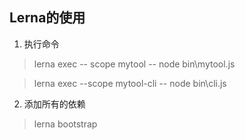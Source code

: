 ## Lerna的使用

1. 执行命令

> lerna exec -- scope mytool -- node bin\mytool.js

> lerna exec --scope mytool-cli -- node bin\cli.js

2. 添加所有的依赖

> lerna bootstrap
